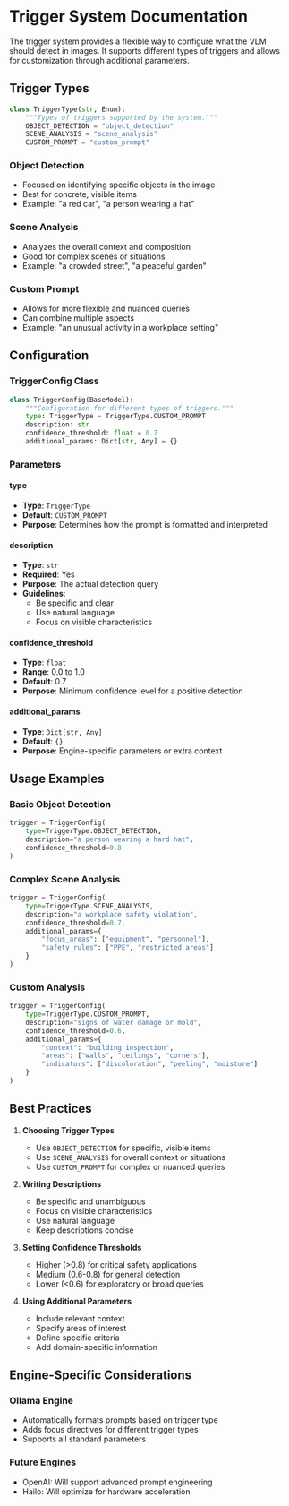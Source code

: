 # Trigger System Documentation

The trigger system provides a flexible way to configure what the VLM should detect in images. It supports different types of triggers and allows for customization through additional parameters.

## Trigger Types

```python
class TriggerType(str, Enum):
    """Types of triggers supported by the system."""
    OBJECT_DETECTION = "object_detection"
    SCENE_ANALYSIS = "scene_analysis"
    CUSTOM_PROMPT = "custom_prompt"
```

### Object Detection
- Focused on identifying specific objects in the image
- Best for concrete, visible items
- Example: "a red car", "a person wearing a hat"

### Scene Analysis
- Analyzes the overall context and composition
- Good for complex scenes or situations
- Example: "a crowded street", "a peaceful garden"

### Custom Prompt
- Allows for more flexible and nuanced queries
- Can combine multiple aspects
- Example: "an unusual activity in a workplace setting"

## Configuration

### TriggerConfig Class
```python
class TriggerConfig(BaseModel):
    """Configuration for different types of triggers."""
    type: TriggerType = TriggerType.CUSTOM_PROMPT
    description: str
    confidence_threshold: float = 0.7
    additional_params: Dict[str, Any] = {}
```

### Parameters

#### type
- **Type**: `TriggerType`
- **Default**: `CUSTOM_PROMPT`
- **Purpose**: Determines how the prompt is formatted and interpreted

#### description
- **Type**: `str`
- **Required**: Yes
- **Purpose**: The actual detection query
- **Guidelines**:
  - Be specific and clear
  - Use natural language
  - Focus on visible characteristics

#### confidence_threshold
- **Type**: `float`
- **Range**: 0.0 to 1.0
- **Default**: 0.7
- **Purpose**: Minimum confidence level for a positive detection

#### additional_params
- **Type**: `Dict[str, Any]`
- **Default**: `{}`
- **Purpose**: Engine-specific parameters or extra context

## Usage Examples

### Basic Object Detection
```python
trigger = TriggerConfig(
    type=TriggerType.OBJECT_DETECTION,
    description="a person wearing a hard hat",
    confidence_threshold=0.8
)
```

### Complex Scene Analysis
```python
trigger = TriggerConfig(
    type=TriggerType.SCENE_ANALYSIS,
    description="a workplace safety violation",
    confidence_threshold=0.7,
    additional_params={
        "focus_areas": ["equipment", "personnel"],
        "safety_rules": ["PPE", "restricted areas"]
    }
)
```

### Custom Analysis
```python
trigger = TriggerConfig(
    type=TriggerType.CUSTOM_PROMPT,
    description="signs of water damage or mold",
    confidence_threshold=0.6,
    additional_params={
        "context": "building inspection",
        "areas": ["walls", "ceilings", "corners"],
        "indicators": ["discoloration", "peeling", "moisture"]
    }
)
```

## Best Practices

1. **Choosing Trigger Types**
   - Use `OBJECT_DETECTION` for specific, visible items
   - Use `SCENE_ANALYSIS` for overall context or situations
   - Use `CUSTOM_PROMPT` for complex or nuanced queries

2. **Writing Descriptions**
   - Be specific and unambiguous
   - Focus on visible characteristics
   - Use natural language
   - Keep descriptions concise

3. **Setting Confidence Thresholds**
   - Higher (>0.8) for critical safety applications
   - Medium (0.6-0.8) for general detection
   - Lower (<0.6) for exploratory or broad queries

4. **Using Additional Parameters**
   - Include relevant context
   - Specify areas of interest
   - Define specific criteria
   - Add domain-specific information

## Engine-Specific Considerations

### Ollama Engine
- Automatically formats prompts based on trigger type
- Adds focus directives for different trigger types
- Supports all standard parameters

### Future Engines
- OpenAI: Will support advanced prompt engineering
- Hailo: Will optimize for hardware acceleration